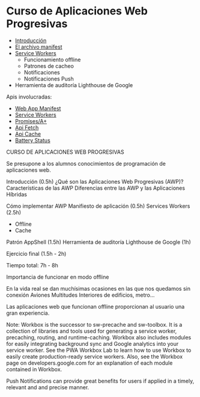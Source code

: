 # Curso de Aplicaciones Web Progresivas

- [Introducción](introduccion.md)
- [El archivo manifest](manifest.md)
- [Service Workers](manifest.md)
    - Funcionamiento offline
    - Patrones de cacheo
    - Notificaciones
    - Notificaciones Push
- Herramienta de auditoría Lighthouse de Google

Apis involucradas:

- [Web App Manifest](https://www.w3.org/TR/appmanifest/)
- [Service Workers](https://developer.mozilla.org/es/docs/Web/API/Service_Worker_API)
- [Promises/A+](https://github.com/carherco/curso-promesas)
- [Api Fetch](./api_fetch.md)
- [Api Cache](api_cache.md)
- [Battery Status](https://w3c.github.io/battery/)

CURSO DE APLICACIONES WEB PROGRESIVAS

Se presupone a los alumnos conocimientos de programación de aplicaciones web.

Introducción (0.5h)
¿Qué son las Aplicaciones Web Progresivas (AWP)?
Características de las AWP
Diferencias entre las AWP y las Aplicaciones Híbridas

Cómo implementar AWP
Manifiesto de aplicación (0.5h)
Services Workers (2.5h)
 - Offline
 - Cache


Patrón AppShell (1.5h)
Herramienta de auditoría Lighthouse de Google (1h)

Ejercicio final (1.5h - 2h)

Tiempo total: 7h - 8h





















Importancia de funcionar en modo offline 

En la vida real se dan muchísimas ocasiones en las que nos quedamos sin conexión 
Aviones
Multitudes
Interiores de edificios, metro... 

Las aplicaciones web que funcionan offline proporcionan al usuario una gran experiencia.


Note: Workbox is the successor to sw-precache and sw-toolbox. It is a collection of libraries and tools used for generating a service worker, precaching, routing, and runtime-caching. Workbox also includes modules for easily integrating background sync and Google analytics into your service worker. See the PWA Workbox Lab to learn how to use Workbox to easily create production-ready service workers. Also, see the Workbox page on developers.google.com for an explanation of each module contained in Workbox.


Push Notifications can provide great benefits for users if applied in a timely, relevant and and precise manner.